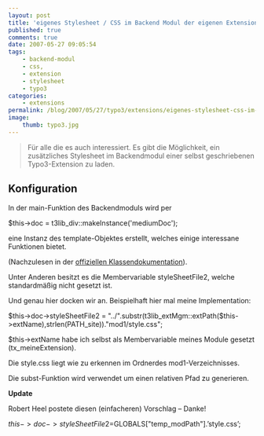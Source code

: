 ```yaml
---
layout: post
title: 'eigenes Stylesheet / CSS im Backend Modul der eigenen Extension in Typo3'
published: true
comments: true
date: 2007-05-27 09:05:54
tags:
    - backend-modul
    - css,
    - extension
    - stylesheet
    - typo3
categories:
    - extensions
permalink: /blog/2007/05/27/typo3/extensions/eigenes-stylesheet-css-im-backend-modul-der-eigenen-extension-in-typo3
image:
    thumb: typo3.jpg
---
```

> Für alle die es auch interessiert. Es gibt die Möglichkeit, ein zusätzliches Stylesheet im Backendmodul einer selbst geschriebenen Typo3-Extension zu laden.



## Konfiguration

In der main-Funktion des Backendmoduls wird per

$this->doc = t3lib_div::makeInstance('mediumDoc');

eine Instanz des template-Objektes erstellt, welches einige interessane Funktionen bietet.
  
(Nachzulesen in der [offiziellen Klassendokumentation][1]).

Unter Anderen besitzt es die Membervariable styleSheetFile2, welche standardmäßig nicht gesetzt ist.
  
Und genau hier docken wir an. Beispielhaft hier mal meine Implementation:

$this->doc->styleSheetFile2 = "../".substr(t3lib_extMgm::extPath($this->extName),strlen(PATH_site))."mod1/style.css";

$this->extName habe ich selbst als Membervariable meines Module gesetzt (tx_meineExtension).
  
Die style.css liegt wie zu erkennen im Ordnerdes mod1-Verzeichnisses.
  
Die subst-Funktion wird verwendet um einen relativen Pfad zu generieren.

**Update**
  
Robert Heel postete diesen (einfacheren) Vorschlag &#8211; Danke!

$this->doc->styleSheetFile2=$GLOBALS["temp_modPath"].’style.css’;

 [1]: http://typo3.org/fileadmin/typo3api-3.8.0/d4/d79/classtemplate.html "Klassendokumentation ansehen"